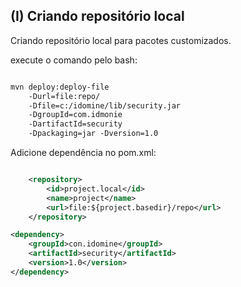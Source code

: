 ## (I) Criando repositório local

Criando repositório local para pacotes customizados.

execute o comando pelo bash:

```xml

mvn deploy:deploy-file 
    -Durl=file:repo/ 
    -Dfile=c:/idomine/lib/security.jar 
    -DgroupId=com.idmonie 
    -DartifactId=security 
    -Dpackaging=jar -Dversion=1.0

```
Adicione dependência no pom.xml:

```xml

    <repository>
        <id>project.local</id>
        <name>project</name>
        <url>file:${project.basedir}/repo</url>
    </repository>

<dependency>
    <groupId>con.idomine</groupId>
    <artifactId>security</artifactId>
    <version>1.0</version>
</dependency>

```
